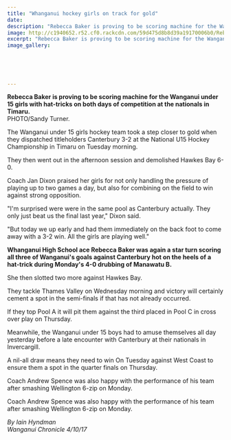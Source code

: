 ```yaml
---
title: "Whanganui hockey girls on track for gold"
date: 
description: "Rebecca Baker is proving to be scoring machine for the Wanganui under 15 girls with hat-tricks on both days of competition at the nationals in Timaru..."
image: http://c1940652.r52.cf0.rackcdn.com/59d475d8b8d39a19170006b0/Rebecca-Baker-U15-Oct-2017-chron.jpg
excerpt: "Rebecca Baker is proving to be scoring machine for the Wanganui under 15 girls with hat-tricks on both days of competition at the nationals in Timaru."
image_gallery:
    
    
    
    
    
---
```


<p><span><strong>Rebecca Baker is proving to be scoring machine for the Wanganui under 15 girls with hat-tricks on both days of competition at the nationals in Timaru.</strong> <br />PHOTO/Sandy Turner.</span></p>
<p class="element element-paragraph">The Wanganui under 15 girls hockey team took a step closer to gold when they dispatched titleholders Canterbury 3-2 at the National U15 Hockey Championship in Timaru on Tuesday morning.</p>
<p class="element element-paragraph">They then went out in the afternoon session and demolished Hawkes Bay 6-0.</p>
<p class="element element-paragraph">Coach Jan Dixon praised her girls for not only handling the pressure of playing up to two games a day, but also for combining on the field to win against strong opposition.</p>
<p class="element element-paragraph">"I'm surprised were were in the same pool as Canterbury actually. They only just beat us the final last year," Dixon said.</p>
<p class="element element-paragraph">"But today we up early and had them immediately on the back foot to come away with a 3-2 win. All the girls are playing well."</p>
<p class="element element-paragraph"><strong>Whanganui High School ace Rebecca Baker was again a star turn scoring all three of Wanganui's goals against Canterbury hot on the heels of a hat-trick during Monday's 4-0 drubbing of Manawatu B.</strong></p>
<p class="element element-paragraph">She then slotted two more against Hawkes Bay.</p>
<p class="element element-paragraph">They tackle Thames Valley on Wednesday morning and victory will certainly cement a spot in the semi-finals if that has not already occurred.</p>
<p class="element element-paragraph">If they top Pool A it will pit them against the third placed in Pool C in cross over play on Thursday.</p>
<p class="element element-paragraph">Meanwhile, the Wanganui under 15 boys had to amuse themselves all day yesterday before a late encounter with Canterbury at their nationals in Invercargill.</p>
<p class="element element-paragraph">A nil-all draw means they need to win On Tuesday against West Coast to ensure them a spot in the quarter finals on Thursday.</p>
<p class="element element-paragraph">Coach Andrew Spence was also happy with the performance of his team after smashing Wellington 6-zip on Monday.</p>
<p class="element element-paragraph">Coach Andrew Spence was also happy with the performance of his team after smashing Wellington 6-zip on Monday.</p>
<p><em>By Iain Hyndman<br />Wanganui Chronicle 4/10/17</em></p>

